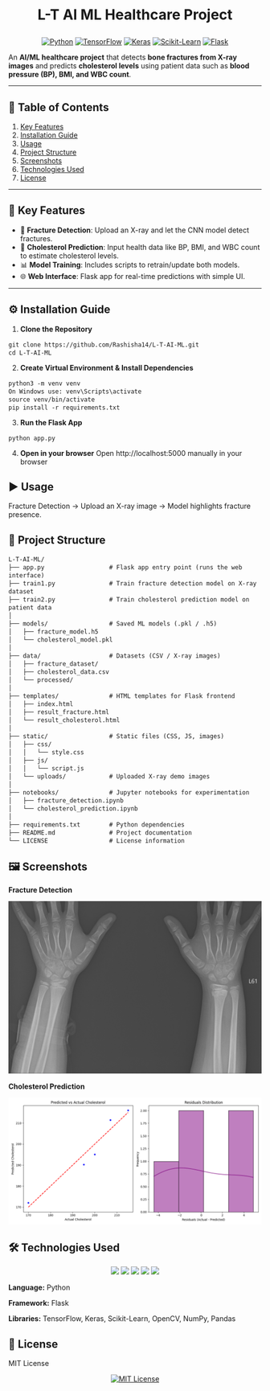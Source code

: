 # <p align="center">L-T AI ML Healthcare Project</p>

<p align="center">
  <a href="#"><img src="https://img.shields.io/badge/Python-3776AB?style=for-the-badge&logo=python&logoColor=white" alt="Python"></a>
  <a href="#"><img src="https://img.shields.io/badge/TensorFlow-FF6F00?style=for-the-badge&logo=tensorflow&logoColor=white" alt="TensorFlow"></a>
  <a href="#"><img src="https://img.shields.io/badge/Keras-D00000?style=for-the-badge&logo=keras&logoColor=white" alt="Keras"></a>
  <a href="#"><img src="https://img.shields.io/badge/Scikit--Learn-F7931E?style=for-the-badge&logo=scikit-learn&logoColor=white" alt="Scikit-Learn"></a>
  <a href="#"><img src="https://img.shields.io/badge/Flask-000000?style=for-the-badge&logo=flask&logoColor=white" alt="Flask"></a>
</p>

An **AI/ML healthcare project** that detects **bone fractures from X-ray images** and predicts **cholesterol levels** using patient data such as **blood pressure (BP), BMI, and WBC count**.  

---

## 📌 Table of Contents
1. [Key Features](#key-features)  
2. [Installation Guide](#installation-guide)  
3. [Usage](#usage)  
4. [Project Structure](#project-structure)  
5. [Screenshots](#screenshots)  
6. [Technologies Used](#technologies-used)  
7. [License](#license)  

---

## 🚀 Key Features

- 🩻 **Fracture Detection**: Upload an X-ray and let the CNN model detect fractures.  
- 🧪 **Cholesterol Prediction**: Input health data like BP, BMI, and WBC count to estimate cholesterol levels.  
- 📊 **Model Training**: Includes scripts to retrain/update both models.  
- 🌐 **Web Interface**: Flask app for real-time predictions with simple UI.  

---

## ⚙️ Installation Guide

1. **Clone the Repository**

```
git clone https://github.com/Rashisha14/L-T-AI-ML.git
cd L-T-AI-ML
```

2. **Create Virtual Environment & Install Dependencies**
```
python3 -m venv venv
On Windows use: venv\Scripts\activate
source venv/bin/activate
pip install -r requirements.txt
```

3. **Run the Flask App**
```
python app.py
```

4. **Open in your browser**
Open http://localhost:5000 manually in your browser

## ▶️ Usage

Fracture Detection → Upload an X-ray image → Model highlights fracture presence.

## 📂 Project Structure
```
L-T-AI-ML/
├── app.py                  # Flask app entry point (runs the web interface)
├── train1.py               # Train fracture detection model on X-ray dataset
├── train2.py               # Train cholesterol prediction model on patient data
│
├── models/                 # Saved ML models (.pkl / .h5)
│   ├── fracture_model.h5
│   └── cholesterol_model.pkl
│
├── data/                   # Datasets (CSV / X-ray images)
│   ├── fracture_dataset/
│   ├── cholesterol_data.csv
│   └── processed/
│
├── templates/              # HTML templates for Flask frontend
│   ├── index.html
│   ├── result_fracture.html
│   └── result_cholesterol.html
│
├── static/                 # Static files (CSS, JS, images)
│   ├── css/
│   │   └── style.css
│   ├── js/
│   │   └── script.js
│   └── uploads/            # Uploaded X-ray demo images
│
├── notebooks/              # Jupyter notebooks for experimentation
│   ├── fracture_detection.ipynb
│   └── cholesterol_prediction.ipynb
│
├── requirements.txt        # Python dependencies
├── README.md               # Project documentation
└── LICENSE                 # License information
```



## 🖼 Screenshots

**Fracture Detection**
<p align="center"> <img src="data/train/fracture/10.jpg" alt="Fracture Detection Demo" width="600"> </p>

**Cholesterol Prediction**
<p align="center"> <img src="uploads/Figure_1 (1).png" alt="Cholesterol Prediction Demo" width="600"> </p>


## 🛠 Technologies Used
<p align="center"> <a href="#"><img src="https://img.shields.io/badge/Python-3776AB?style=for-the-badge&logo=python&logoColor=white"></a> <a href="#"><img src="https://img.shields.io/badge/TensorFlow-FF6F00?style=for-the-badge&logo=tensorflow&logoColor=white"></a> <a href="#"><img src="https://img.shields.io/badge/Keras-D00000?style=for-the-badge&logo=keras&logoColor=white"></a> <a href="#"><img src="https://img.shields.io/badge/Scikit--Learn-F7931E?style=for-the-badge&logo=scikit-learn&logoColor=white"></a> <a href="#"><img src="https://img.shields.io/badge/Flask-000000?style=for-the-badge&logo=flask&logoColor=white"></a> </p>

**Language:** Python

**Framework:** Flask

**Libraries:** TensorFlow, Keras, Scikit-Learn, OpenCV, NumPy, Pandas

## 📜 License

MIT License

<p align="center"> <a href="https://opensource.org/licenses/MIT"><img src="https://img.shields.io/badge/License-MIT-yellow.svg" alt="MIT License"></a> </p>
